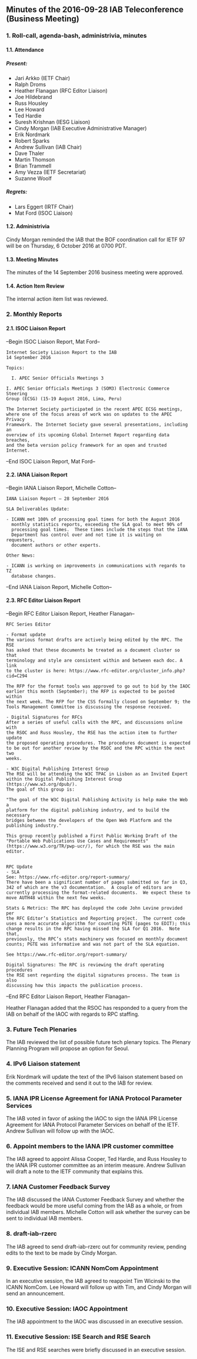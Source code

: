 
Minutes of the 2016-09-28 IAB Teleconference (Business Meeting)
---------------------------------------------------------------


### 1. Roll-call, agenda-bash, administrivia, minutes


#### 1.1. Attendance


##### Present:


* Jari Arkko (IETF Chair)
* Ralph Droms
* Heather Flanagan (RFC Editor Liaison)
* Joe Hildebrand
* Russ Housley
* Lee Howard
* Ted Hardie
* Suresh Krishnan (IESG Liaison)
* Cindy Morgan (IAB Executive Administrative Manager)
* Erik Nordmark
* Robert Sparks
* Andrew Sullivan (IAB Chair)
* Dave Thaler
* Martin Thomson
* Brian Trammell
* Amy Vezza (IETF Secretariat)
* Suzanne Woolf


##### Regrets:


* Lars Eggert (IRTF Chair)
* Mat Ford (ISOC Liaison)


#### 1.2. Administrivia


Cindy Morgan reminded the IAB that the BOF coordination call for IETF 97 will be on Thursday, 6 October 2016 at 0700 PDT.


#### 1.3. Meeting Minutes


The minutes of the 14 September 2016 business meeting were approved.


#### 1.4. Action Item Review


The internal action item list was reviewed.


### 2. Monthly Reports


#### 2.1. ISOC Liaison Report


–Begin ISOC Liaison Report, Mat Ford–



```
Internet Society Liaison Report to the IAB
14 September 2016

Topics:

  I. APEC Senior Officials Meetings 3

I. APEC Senior Officials Meetings 3 (SOM3) Electronic Commerce Steering 
Group (ECSG) (15-19 August 2016, Lima, Peru)

The Internet Society participated in the recent APEC ECSG meetings, 
where one of the focus areas of work was on updates to the APEC Privacy 
Framework. The Internet Society gave several presentations, including an 
overview of its upcoming Global Internet Report regarding data breaches, 
and the beta version policy framework for an open and trusted Internet.
```

–End ISOC Liaison Report, Mat Ford–


#### 2.2. IANA Liaison Report


–Begin IANA Liaison Report, Michelle Cotton–



```
IANA Liaison Report – 28 September 2016

SLA Deliverables Update:

- ICANN met 100% of processing goal times for both the August 2016 
  monthly statistics reports, exceeding the SLA goal to meet 90% of 
  processing goal times.  These times include the steps that the IANA 
  Department has control over and not time it is waiting on requesters, 
  document authors or other experts.
 
Other News:

- ICANN is working on improvements in communications with regards to TZ 
  database changes.
```

–End IANA Liaison Report, Michelle Cotton–


#### 2.3. RFC Editor Liaison Report


–Begin RFC Editor Liaison Report, Heather Flanagan–



```
RFC Series Editor

- Format update
The various format drafts are actively being edited by the RPC. The RSE
has asked that these documents be treated as a document cluster so that
terminology and style are consistent within and between each doc. A link
to the cluster is here: https://www.rfc-editor.org/cluster_info.php?cid=C294

The RFP for the format tools was approved to go out to bid by the IAOC
earlier this month (September); the RFP is expected to be posted within
the next week. The RFP for the CSS formally closed on September 9; the
Tools Management Committee is discussing the response received.

- Digital Signatures for RFCs
After a series of useful calls with the RPC, and discussions online with
the RSOC and Russ Housley, the RSE has the action item to further update
the proposed operating procedures. The procedures document is expected
to be out for another review by the RSOC and the RPC within the next two
weeks.

- W3C Digital Publishing Interest Group
The RSE will be attending the W3C TPAC in Lisbon as an Invited Expert
within the Digital Publishing Interest Group (https://www.w3.org/dpub/).
The goal of this group is:

"The goal of the W3C Digital Publishing Activity is help make the Web a
platform for the digital publishing industry, and to build the necessary
bridges between the developers of the Open Web Platform and the
publishing industry."

This group recently published a First Public Working Draft of the
"Portable Web Publications Use Cases and Requirements"
(https://www.w3.org/TR/pwp-ucr/), for which the RSE was the main editor.


RPC Update
- SLA
See: https://www.rfc-editor.org/report-summary/
There have been a significant number of pages submitted so far in Q3,
342 of which are the v3 documentation.  A couple of editors are
currently processing the format-related documents.  We expect these to
move AUTH48 within the next few weeks.

Stats & Metrics: The RPC has deployed the code John Levine provided per
the RFC Editor’s Statistics and Reporting project.  The current code
uses a more accurate algorithm for counting PGTE (pages to EDIT); this
change results in the RPC having missed the SLA for Q1 2016.  Note that,
previously, the RPC’s stats machinery was focused on monthly document
counts; PGTE was informative and was not part of the SLA equation.

See https://www.rfc-editor.org/report-summary/

Digital Signatures: The RPC is reviewing the draft operating procedures
the RSE sent regarding the digital signatures process. The team is also
discussing how this impacts the publication process.
```

–End RFC Editor Liaison Report, Heather Flanagan–


Heather Flanagan added that the RSOC has responded to a query from the IAB on behalf of the IAOC with regards to RPC staffing.


### 3. Future Tech Plenaries


The IAB reviewed the list of possible future tech plenary topics. The Plenary Planning Program will propose an option for Seoul.


### 4. IPv6 Liaison statement


Erik Nordmark will update the text of the IPv6 liaison statement based on the comments received and send it out to the IAB for review.


### 5. IANA IPR License Agreement for IANA Protocol Parameter Services


The IAB voted in favor of asking the IAOC to sign the IANA IPR License Agreement for IANA Protocol Parameter Services on behalf of the IETF. Andrew Sullivan will follow up with the IAOC.


### 6. Appoint members to the IANA IPR customer committee


The IAB agreed to appoint Alissa Cooper, Ted Hardie, and Russ Housley to the IANA IPR customer committee as an interim measure. Andrew Sullivan will draft a note to the IETF community that explains this.


### 7. IANA Customer Feedback Survey


The IAB discussed the IANA Customer Feedback Survey and whether the feedback would be more useful coming from the IAB as a whole, or from individual IAB members. Michelle Cotton will ask whether the survey can be sent to individual IAB members.


### 8. draft-iab-rzerc


The IAB agreed to send draft-iab-rzerc out for community review, pending edits to the text to be made by Cindy Morgan.


### 9. Executive Session: ICANN NomCom Appointment


In an executive session, the IAB agreed to reappoint Tim Wicinski to the ICANN NomCom. Lee Howard will follow up with Tim, and Cindy Morgan will send an announcement.


### 10. Executive Session: IAOC Appointment


The IAB appointment to the IAOC was discussed in an executive session.


### 11. Executive Session: ISE Search and RSE Search


The ISE and RSE searches were briefly discussed in an executive session.


